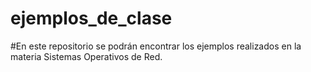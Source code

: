 # ejemplos_de_clase
#En este repositorio se podrán encontrar los ejemplos realizados en la materia Sistemas Operativos de Red.
